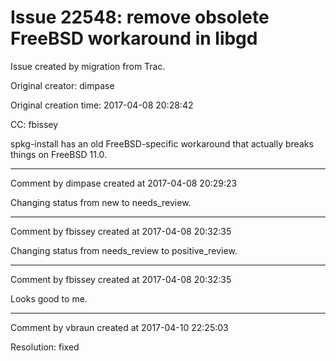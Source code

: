 # Issue 22548: remove obsolete FreeBSD workaround in libgd

Issue created by migration from Trac.

Original creator: dimpase

Original creation time: 2017-04-08 20:28:42

CC:  fbissey

spkg-install has an old FreeBSD-specific workaround that actually breaks things on FreeBSD 11.0.


---

Comment by dimpase created at 2017-04-08 20:29:23

Changing status from new to needs_review.


---

Comment by fbissey created at 2017-04-08 20:32:35

Changing status from needs_review to positive_review.


---

Comment by fbissey created at 2017-04-08 20:32:35

Looks good to me.


---

Comment by vbraun created at 2017-04-10 22:25:03

Resolution: fixed

